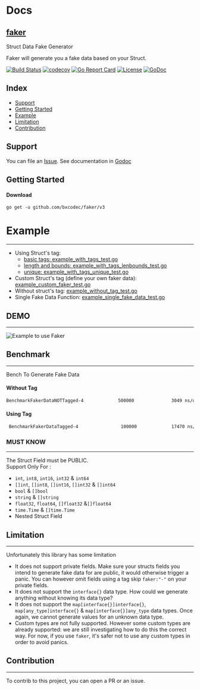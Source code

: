 # Docs

## [faker](#)

Struct Data Fake Generator

Faker will generate you a fake data based on your Struct.

[![Build Status](https://travis-ci.org/bxcodec/faker.svg?branch=master)](https://travis-ci.org/bxcodec/faker)
[![codecov](https://codecov.io/gh/bxcodec/faker/branch/master/graph/badge.svg)](https://codecov.io/gh/bxcodec/faker)
[![Go Report Card](https://goreportcard.com/badge/github.com/bxcodec/faker)](https://goreportcard.com/report/github.com/bxcodec/faker)
[![License](https://img.shields.io/github/license/mashape/apistatus.svg)](https://github.com/bxcodec/faker/blob/master/LICENSE)
[![GoDoc](https://godoc.org/github.com/bxcodec/faker?status.svg)](https://godoc.org/github.com/bxcodec/faker)

## Index

* [Support](#support)
* [Getting Started](#getting-started)
* [Example](#example)
* [Limitation](#limitation)
* [Contribution](#contribution)


## Support

You can file an [Issue](https://github.com/bxcodec/faker/issues/new).
See documentation in [Godoc](https://godoc.org/github.com/bxcodec/faker)


## Getting Started

#### Download

```shell
go get -u github.com/bxcodec/faker/v3
```
# Example

---
 
 - Using Struct's tag: 
   - [basic tags: example_with_tags_test.go](/example_with_tags_test.go)
   - [length and bounds: example_with_tags_lenbounds_test.go](/example_with_tags_lenbounds_test.go)
   - [unique: example_with_tags_unique_test.go](example_with_tags_unique_test.go)
 - Custom Struct's tag (define your own faker data): [example_custom_faker_test.go](/example_custom_faker_test.go)
 - Without struct's tag: [example_without_tag_test.go](/example_without_tag_test.go)
 - Single Fake Data Function: [example_single_fake_data_test.go](/example_single_fake_data_test.go)
 
## DEMO

---

![Example to use Faker](https://cdn-images-1.medium.com/max/800/1*AkMbxngg7zfvtWiuvFb4Mg.gif)

## Benchmark

---

Bench To Generate Fake Data
#### Without Tag
```bash
BenchmarkFakerDataNOTTagged-4             500000              3049 ns/op             488 B/op         20 allocs/op
```

#### Using Tag
```bash
 BenchmarkFakerDataTagged-4                100000             17470 ns/op             380 B/op         26 allocs/op
```

### MUST KNOW

---

The Struct Field must be PUBLIC.<br>
Support Only For :

* `int`, `int8`, `int16`, `int32` & `int64`
* `[]int`, `[]int8`, `[]int16`, `[]int32` & `[]int64`
* `bool` & `[]bool`
* `string` & `[]string`
* `float32`, `float64`, `[]float32` &`[]float64`
* `time.Time` & `[]time.Time`
* Nested Struct Field

## Limitation

---

Unfortunately this library has some limitation
* It does not support private fields. Make sure your structs fields you intend to generate fake data for are public, it would otherwise trigger a panic. You can however omit fields using a tag skip `faker:"-"` on your private fields.
* It does not support the `interface{}` data type. How could we generate anything without knowing its data type?
* It does not support the `map[interface{}]interface{}`, `map[any_type]interface{}` & `map[interface{}]any_type` data types. Once again, we cannot generate values for an unknown data type.
* Custom types are not fully supported. However some custom types are already supported: we are still investigating how to do this the correct way. For now, if you use `faker`, it's safer not to use any custom types in order to avoid panics.

## Contribution

---

To contrib to this project, you can open a PR or an issue.
